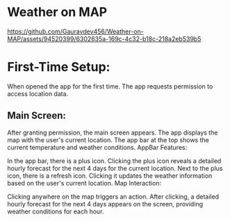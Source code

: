 # Weather on MAP

https://github.com/Gauravdev456/Weather-on-MAP/assets/94520399/6302635a-169c-4c32-b18c-218a2eb539b5

# First-Time Setup:

When opened the app for the first time.
The app requests permission to access location data.
## Main Screen:

After granting permission, the main screen appears.
The app displays the map with the user's current location.
The app bar at the top shows the current temperature and weather conditions.
AppBar Features:

In the app bar, there is a plus icon.
Clicking the plus icon reveals a detailed hourly forecast for the next 4 days for the current location.
Next to the plus icon, there is a refresh icon. Clicking it updates the weather information based on the user's current location.
Map Interaction:

Clicking anywhere on the map triggers an action.
After clicking, a detailed hourly forecast for the next 4 days appears on the screen, providing weather conditions for each hour.
